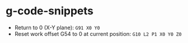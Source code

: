 # g-code-snippets

* Return to 0 (X-Y plane): `G91 X0 Y0`
* Reset work offset G54 to 0 at current position: `G10 L2 P1 X0 Y0 Z0`
